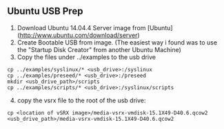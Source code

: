 ## Ubuntu USB Prep
1. Download Ubuntu 14.04.4 Server image from [Ubuntu] (http://www.ubuntu.com/download/server)
2. Create Bootable USB from image. (The easiest way i found was to use the "Startup Disk Creator" from another Ubuntu Machine)
3. Copy the files under ../examples to the usb drive

  ```
  cp ../examples/syslinux/* <usb_drive>:/syslinux
  cp ../examples/preseed/* <usb_drive>:/preseed
  mkdir <usb_drive_path>/scripts
  cp ../examples/scripts/* <usb_drive>:/syslinux/scripts
  ```

4. copy the vsrx file to the root of the usb drive:

  ```
  cp <location of vSRX image>/media-vsrx-vmdisk-15.1X49-D40.6.qcow2 <usb_drive_path>/media-vsrx-vmdisk-15.1X49-D40.6.qcow2
  ```
